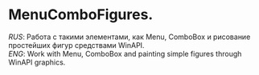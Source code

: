 # MenuComboFigures.
<i>RUS</i>: Работа с такими элементами, как Menu, ComboBox и рисование простейших фигур средствами WinAPI. <br/>
<i>ENG</i>: Work with Menu, ComboBox and painting simple figures through WinAPI graphics.
